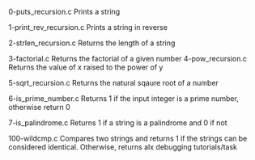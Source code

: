 0-puts_recursion.c
Prints a string

1-print_rev_recursion.c
Prints a string in reverse

2-strlen_recursion.c
Returns the length of a string

3-factorial.c Returns the factorial of a given number
4-pow_recursion.c
Returns the value of x raised to the power of y

5-sqrt_recursion.c
Returns the natural sqaure root of a number

6-is_prime_number.c
Returns 1 if the input integer is a prime number, otherwise return 0

7-is_palindrome.c
Returns 1 if a string is a palindrome and 0 if not

100-wildcmp.c Compares
two strings and returns 1 if the strings can be considered identical. Otherwise, returns alx debugging tutorials/task
